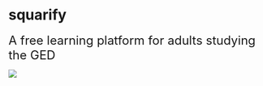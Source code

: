 # squarify

<font size="5"> A free learning platform for adults studying the GED </font>

<img src="https://i.imgur.com/3le19aY.png" />
